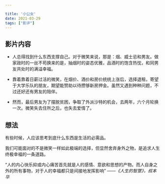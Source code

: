 ```yaml
---

title: '小公女'
date: 2021-03-29
tags: ["影评"]
---
```


## 影片内容

- 人总得找到什么东西支撑自己。对于微笑来说，那是：烟、威士忌和男友。做家政时的一丝不苟换来的是，抽烟时的姿态优雅，品酒时的饱含热忱，和同男友共处时的满溢幸福。

- 靠着靠着日薪过活的微笑，在烟价、酒价和房价统统上涨后，选择退租，寄望于大学乐队的朋友，期望能赞助以待攒够新房押金。虽然又遇到种种问题，不过还好还有男友的陪伴。

- 然而，最后男友为了摆脱贫困，争取了外派沙特的机会，去两年，六个月轮换一次。微笑失去住所之后，也失去爱情了。

## 想法

有些时候，人应该思考到底什么东西是生活的必需品。

我们可能面对的不是微笑一样如此极端的选择，但显然舍弃身外之物，是追求人生终极幸福的一条道路。

“人的内心快乐抑或内心痛苦首先就是人的感情、意欲和思想的产物。而人自身之外的所有事物，对于人的幸福都只是间接地发挥影响” 
        ——*《人生的智慧》，叔本华*   